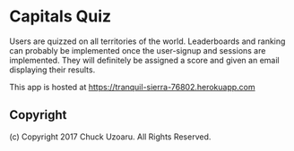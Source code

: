 # Capitals Quiz

Users are quizzed on all territories of the world. Leaderboards and ranking can probably be implemented once the user-signup and sessions are implemented. They will definitely be assigned a score and given an email displaying their results.

This app is hosted at https://tranquil-sierra-76802.herokuapp.com


## Copyright

(c) Copyright 2017 Chuck Uzoaru. All Rights Reserved.
